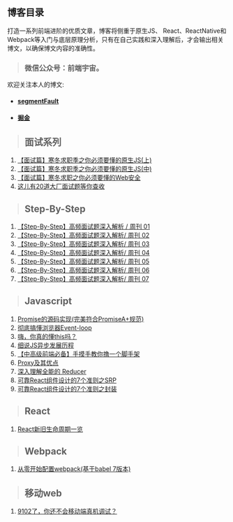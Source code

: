 ## 博客目录


打造一系列前端进阶的优质文章，博客将侧重于原生JS、 React、ReactNative和Webpack等入门与底层原理分析，只有在自己实践和深入理解后，才会输出相关博文，以确保博文内容的准确性。

> ### 微信公众号：前端宇宙。

欢迎关注本人的博文:

- #### [segmentFault](https://segmentfault.com/u/liuyan666/articles)
- #### [掘金](https://juejin.im/user/5c6256596fb9a049bd42c770/posts)

> ## 面试系列

1. [【面试篇】寒冬求职季之你必须要懂的原生JS(上)](https://github.com/YvetteLau/Blog/issues/7)
2. [【面试篇】寒冬求职季之你必须要懂的原生JS(中)](https://github.com/YvetteLau/Blog/issues/28)
3. [【面试篇】寒冬求职之你必须要懂的Web安全](https://github.com/YvetteLau/Blog/issues/29)
4. [这儿有20道大厂面试题等你查收](https://github.com/YvetteLau/Blog/issues/35)

> ## Step-By-Step

1. [【Step-By-Step】高频面试题深入解析 / 周刊 01](https://github.com/YvetteLau/Blog/issues/31)
2. [【Step-By-Step】高频面试题深入解析/ 周刊 02](https://github.com/YvetteLau/Blog/issues/32)
3. [【Step-By-Step】高频面试题深入解析/ 周刊 03](https://github.com/YvetteLau/Blog/issues/33)
4. [【Step-By-Step】高频面试题深入解析/ 周刊 04](https://github.com/YvetteLau/Blog/issues/34)
5. [【Step-By-Step】高频面试题深入解析/ 周刊 05](https://github.com/YvetteLau/Blog/issues/36)
6. [【Step-By-Step】高频面试题深入解析/ 周刊 06](https://github.com/YvetteLau/Blog/issues/37)
7. [【Step-By-Step】高频面试题深入解析/ 周刊 07](https://github.com/YvetteLau/Blog/issues/38)


> ## Javascript

1. [Promise的源码实现(完美符合PromiseA+规范)](https://github.com/YvetteLau/Blog/issues/2)
2. [彻底搞懂浏览器Event-loop](https://github.com/YvetteLau/Blog/issues/4)
3. [嗨，你真的懂this吗？](https://github.com/YvetteLau/Blog/issues/6)
4. [细说JS异步发展历程](https://github.com/YvetteLau/Blog/issues/30)
5. [【中高级前端必备】手摸手教你撸一个脚手架](https://github.com/YvetteLau/Blog/issues/39)
6. [Proxy及其优点](https://github.com/YvetteLau/Blog/issues/40)
7. [深入理解全能的 Reducer](https://github.com/YvetteLau/Blog/issues/41)
8. [可靠React组件设计的7个准则之SRP](https://github.com/YvetteLau/Blog/issues/42)
9. [可靠React组件设计的7个准则之封装](https://github.com/YvetteLau/Blog/issues/43)

> ## React

1. [React新旧生命周期一览](https://github.com/YvetteLau/Blog/issues/3)


> ## Webpack

1. [从零开始配置webpack(基于babel 7版本)](https://github.com/YvetteLau/Blog/issues/1)

> ## 移动web

1. [9102了，你还不会移动端真机调试？](https://github.com/YvetteLau/Blog/issues/5)
